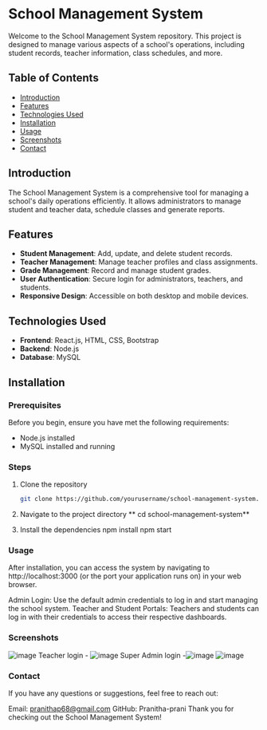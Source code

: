 # School Management System

Welcome to the School Management System repository. This project is designed to manage various aspects of a school's operations, including student records, teacher information, class schedules, and more.

## Table of Contents

- [Introduction](#introduction)
- [Features](#features)
- [Technologies Used](#technologies-used)
- [Installation](#installation)
- [Usage](#usage)
- [Screenshots](#screenshots)
- [Contact](#contact)

## Introduction

The School Management System is a comprehensive tool for managing a school's daily operations efficiently. It allows administrators to manage student and teacher data, schedule classes and generate reports.

## Features

- **Student Management**: Add, update, and delete student records.
- **Teacher Management**: Manage teacher profiles and class assignments.
- **Grade Management**: Record and manage student grades.
- **User Authentication**: Secure login for administrators, teachers, and students.
- **Responsive Design**: Accessible on both desktop and mobile devices.

## Technologies Used

- **Frontend**: React.js, HTML, CSS, Bootstrap
- **Backend**: Node.js
- **Database**: MySQL

## Installation

### Prerequisites

Before you begin, ensure you have met the following requirements:
- Node.js installed
- MySQL installed and running

### Steps

1. Clone the repository
   ```sh
   git clone https://github.com/yourusername/school-management-system.git

2. Navigate to the project directory
 ** cd school-management-system**
   
3. Install the dependencies
   npm install
   npm start

### Usage

After installation, you can access the system by navigating to http://localhost:3000 (or the port your application runs on) in your web browser.

Admin Login: Use the default admin credentials to log in and start managing the school system.
Teacher and Student Portals: Teachers and students can log in with their credentials to access their respective dashboards.

### Screenshots
![image](https://github.com/pranitha-prani/Student-management-system/assets/77040875/33b18219-64c4-4024-a2de-637696aecd1f)
Teacher login - ![image](https://github.com/pranitha-prani/Student-management-system/assets/77040875/4bb8faa8-292b-409e-873e-52137097465b)
Super Admin login -![image](https://github.com/pranitha-prani/Student-management-system/assets/77040875/3c36b5d8-f5e1-4e8a-afc0-58391aba4832)
![image](https://github.com/pranitha-prani/Student-management-system/assets/77040875/539e26a5-d7ca-4be2-a7d7-4598a3d3f0b1)

### Contact
If you have any questions or suggestions, feel free to reach out:

Email: pranithap68@gmail.com
GitHub: Pranitha-prani
Thank you for checking out the School Management System!
